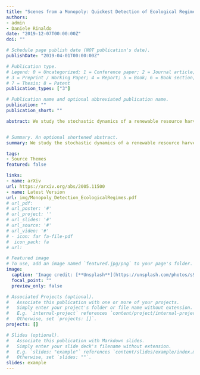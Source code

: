 ```yaml
---
title: "Scenes from a Monopoly: Quickest Detection of Ecological Regimes"
authors:
- admin
- Daniele Rinaldo
date: "2019-12-07T00:00:00Z"
doi: ""

# Schedule page publish date (NOT publication's date).
publishDate: "2019-04-01T00:00:00Z"

# Publication type.
# Legend: 0 = Uncategorized; 1 = Conference paper; 2 = Journal article;
# 3 = Preprint / Working Paper; 4 = Report; 5 = Book; 6 = Book section;
# 7 = Thesis; 8 = Patent
publication_types: ["3"]

# Publication name and optional abbreviated publication name.
publication: ""
publication_short: ""

abstract: We study the stochastic dynamics of a renewable resource harvested by a monopolist facing a downward sloping demand curve. We introduce a framework where harvesting sequentially affects the resource's potential to regenerate, resulting in an endogenous ecological regime shift. In a multi-period setting, the firm's objective is to find the profit-maximizing harvesting policy while simultaneously detecting in the quickest time possible the change in regime. Encapsulating the idea of environmental surveillance, the use of quickest detection method allows us to easily translate our framework to real-time detection. Solving analytically, we show that a negative regime shift induces an aggressive extraction behaviour due to a combination of faster detection, a sense of urgency, and higher markups. Precautionary behaviour can result due to increasing resource rent. We study the probability of extinction and show the emergence of catastrophe risk which can be both reversible and irreversible.


# Summary. An optional shortened abstract.
summary: We study the stochastic dynamics of a renewable resource harvested by a firm facing a downward sloping deman curve and endogenous regime shifts, while simultaneously detecting in the quickest time possible the change in resource dynamics.

tags:
- Source Themes
featured: false

links: 
- name: arXiv
url: https://arxiv.org/abs/2005.11500
- name: Latest Version
url: img/Monopoly_Detection_EcologicalRegimes.pdf
# url_pdf: 
# url_poster: '#'
# url_project: ''
# url_slides: '#'
# url_source: '#'
# url_video: '#'
# - icon: far fa-file-pdf
#  icon_pack: fa
# url: 

# Featured image
# To use, add an image named `featured.jpg/png` to your page's folder. 
image:
  caption: 'Image credit: [**Unsplash**](https://unsplash.com/photos/s9CC2SKySJM)'
  focal_point: ""
  preview_only: false

# Associated Projects (optional).
#   Associate this publication with one or more of your projects.
#   Simply enter your project's folder or file name without extension.
#   E.g. `internal-project` references `content/project/internal-project/index.md`.
#   Otherwise, set `projects: []`.
projects: []

# Slides (optional).
#   Associate this publication with Markdown slides.
#   Simply enter your slide deck's filename without extension.
#   E.g. `slides: "example"` references `content/slides/example/index.md`.
#   Otherwise, set `slides: ""`.
slides: example
---
```


